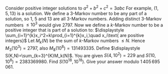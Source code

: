 Consider positive integer solutions to
$a^2+b^2+c^2 = 3abc$
For example, $(1,5,13)$ is a solution. We define a 3-Markov number to be any part of a solution, so $1$, $5$ and $13$ are all 3-Markov numbers. Adding distinct 3-Markov numbers $\le 10^3$ would give $2797$.
Now we define a $k$-Markov number to be a positive integer that is part of a solution to:
$\displaystyle \sum_{i=1}^{k}x_i^2=k\prod_{i=1}^{k}x_i,\quad x_i\text{ are positive integers}$
Let $M_k(N)$ be the sum of $k$-Markov numbers $\le N$. Hence $M_3(10^{3})=2797$, also $M_8(10^8) = 131493335$.
Define $\displaystyle S(K,N)=\sum_{k=3}^{K}M_k(N)$. You are given $S(4, 10^2)=229$ and $S(10, 10^8)=2383369980$.
Find $S(10^{18}, 10^{18})$. Give your answer modulo $1\,405\,695\,061$.